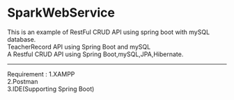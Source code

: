# SparkWebService
This is an example of RestFul CRUD API using spring boot with mySQL database.<br>
TeacherRecord API using Spring Boot and mySQL<br>
A Restful CRUD API using Spring Boot,mySQL,JPA,Hibernate.<br>
<hr>
Requirement :
1.XAMPP <br>
2.Postman<br>
3.IDE(Supporting Spring Boot)<br>
